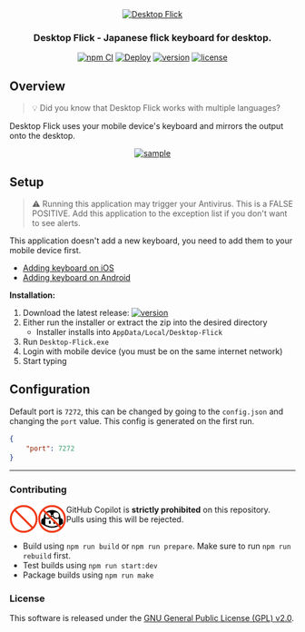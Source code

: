 <div align="center">
    <a href="https://github.com/KatsuteDev/Desktop-Flick#readme">
        <img src="https://raw.githubusercontent.com/KatsuteDev/Desktop-Flick/main/banner.png" alt="Desktop Flick">
    </a>
    <h3>Desktop Flick - Japanese flick keyboard for desktop.</h3>
    <a href="https://github.com/KatsuteDev/Desktop-Flick/actions/workflows/npm_ci.yml"><img src="https://github.com/KatsuteDev/Desktop-Flick/actions/workflows/npm_ci.yml/badge.svg" title="npm CI"></a>
    <a href="https://github.com/KatsuteDev/Desktop-Flick/actions/workflows/deploy.yml"><img src="https://github.com/KatsuteDev/Desktop-Flick/actions/workflows/deploy.yml/badge.svg" title="Deploy"></a>
    <a href="https://github.com/KatsuteDev/Desktop-Flick/releases"><img title="version" src="https://img.shields.io/github/v/release/KatsuteDev/Desktop-Flick"></a>
    <a href="https://github.com/KatsuteDev/Desktop-Flick/blob/main/LICENSE"><img title="license" src="https://img.shields.io/github/license/KatsuteDev/Desktop-Flick"></a>
</div>

## Overview

> 💡 Did you know that Desktop Flick works with multiple languages?

Desktop Flick uses your mobile device's keyboard and mirrors the output onto the desktop.

<div align="center">
    <a href="https://github.com/KatsuteDev/Desktop-Flick">
        <img src="https://raw.githubusercontent.com/KatsuteDev/Desktop-Flick/main/sample.gif" alt="sample" width="750">
    </a>
</div>

## Setup

> ⚠ Running this application may trigger your Antivirus. This is a FALSE POSITIVE. Add this application to the exception list if you don't want to see alerts.

This application doesn't add a new keyboard, you need to add them to your mobile device first.
 - [Adding keyboard on iOS](https://support.apple.com/guide/iphone/add-or-change-keyboards-iph73b71eb/ios)
 - [Adding keyboard on Android](https://www.samsung.com/au/support/mobile-devices/customise-keyboard-layout/)

**Installation:**

 1. Download the latest release: [![version](https://img.shields.io/github/v/release/KatsuteDev/Desktop-Flick)](https://github.com/KatsuteDev/Desktop-Flick/releases)
 2. Either run the installer or extract the zip into the desired directory
     - Installer installs into `AppData/Local/Desktop-Flick`
 3. Run `Desktop-Flick.exe`
 4. Login with mobile device (you must be on the same internet network)
 5. Start typing

## Configuration

Default port is `7272`, this can be changed by going to the `config.json` and changing the `port` value. This config is generated on the first run.

```json
{
    "port": 7272
}
```

<hr>

### Contributing

<!-- GitHub Copilot Disclaimer -->
<table>
    <img alt="GitHub Copilot" align="left" src="https://raw.githubusercontent.com/KatsuteDev/.github/main/profile/copilot-dark.png#gh-dark-mode-only" width="50"><img alt="GitHub Copilot" align="left" src="https://raw.githubusercontent.com/KatsuteDev/.github/main/profile/copilot-light.png#gh-light-mode-only" width="50">
    <p>GitHub Copilot is <b>strictly prohibited</b> on this repository.<br>Pulls using this will be rejected.</p>
</table>
<!-- GitHub Copilot Disclaimer -->

- Build using `npm run build` or `npm run prepare`. Make sure to run `npm run rebuild` first.
- Test builds using `npm run start:dev`
- Package builds using `npm run make`

### License

This software is released under the [GNU General Public License (GPL) v2.0](https://github.com/KatsuteDev/Desktop-Flick/blob/main/LICENSE).
